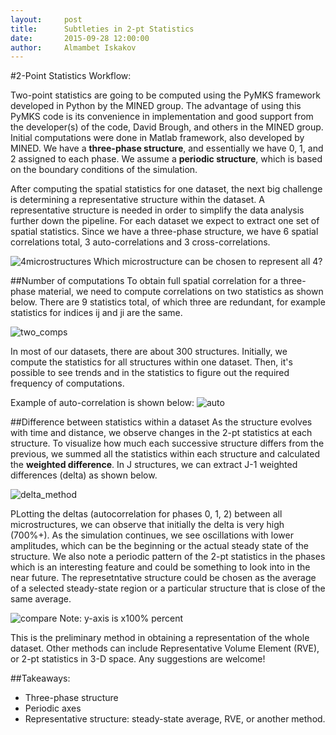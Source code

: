 ```yaml
---
layout:     post
title:      Subtleties in 2-pt Statistics
date:       2015-09-28 12:00:00
author:     Almambet Iskakov
---
```

<!-- Start Writing Below in Markdown -->

#2-Point Statistics Workflow:

Two-point statistics are going to be computed using the PyMKS framework developed in Python by the MINED group. The advantage of using this PyMKS code is its convenience in implementation and good support from the developer(s) of the code, David Brough, and others in the MINED group. Initial computations were done in Matlab framework, also developed by MINED. We have a **three-phase structure**, and essentially we have 0, 1, and 2 assigned to each phase. We assume a **periodic structure**, which is based on the boundary conditions of the simulation. 

After computing the spatial statistics for one dataset, the next big challenge is determining a representative structure within the dataset. A representative structure is needed in order to simplify the data analysis further down the pipeline.  For each dataset we expect to extract one set of spatial statistics. Since we have a three-phase structure, we have 6 spatial correlations total, 3 auto-correlations and 3 cross-correlations.

![4microstructures](/MIC-Ternary-Eutectic-Alloy/milestone2_pres/4_microstructures.png)
Which microstructure can be chosen to represent all 4?

##Number of computations
To obtain full spatial correlation for a three-phase material, we need to compute correlations on two statistics as shown below. There are 9 statistics total, of which three are redundant, for example statistics for indices ij and ji are the same.

![two_comps](/MIC-Ternary-Eutectic-Alloy/milestone2_pres/two_comps.png)

In most of our datasets, there are about 300 structures. Initially, we compute the statistics for all structures within one dataset. Then, it's possible to see trends and in the statistics to figure out the required frequency of computations.

Example of auto-correlation is shown below:
![auto](/MIC-Ternary-Eutectic-Alloy/milestone2_pres/auto.png)

##Difference between statistics within a dataset
As the structure evolves with time and distance, we observe changes in the 2-pt statistics at each structure. To visualize how much each successive structure differs from the previous, we summed all the statistics within each structure and calculated the **weighted difference**. In J structures, we can extract J-1 weighted differences (delta) as shown below.

![delta_method](/MIC-Ternary-Eutectic-Alloy/milestone2_pres/delta_method.png)

PLotting the deltas (autocorrelation for phases 0, 1, 2) between all microstructures, we can observe that initially the delta is very high (700%+). As the simulation continues, we see oscillations with lower amplitudes, which can be the beginning or the actual steady state of the structure. We also note a periodic pattern of the 2-pt statistics in the phases which is an interesting feature and could be something to look into in the near future. The represetntative structure could be chosen as the average of a selected steady-state region or a particular structure that is close of the same average.

![compare](/MIC-Ternary-Eutectic-Alloy/milestone2_pres/compare.png)
Note: y-axis is x100% percent

This is the preliminary method in obtaining a representation of the whole dataset. Other methods can include Representative Volume Element (RVE), or 2-pt statistics in 3-D space. Any suggestions are welcome!

##Takeaways:
* Three-phase structure
* Periodic axes
* Representative structure: steady-state average, RVE, or another method.
